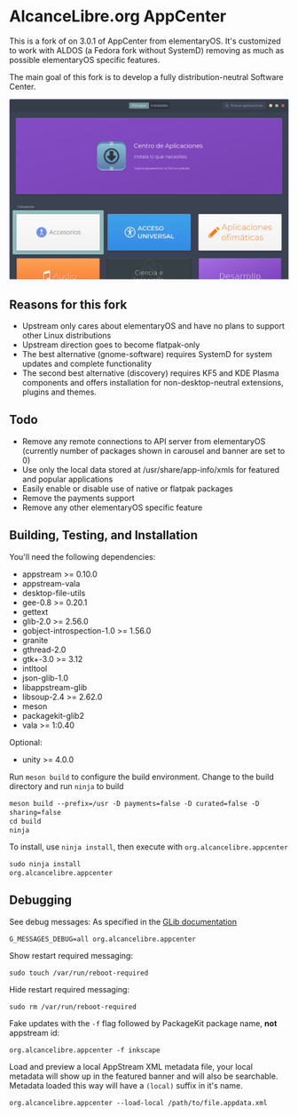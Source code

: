 # AlcanceLibre.org AppCenter

This is a fork of on 3.0.1 of AppCenter from elementaryOS. It's customized to work with ALDOS (a Fedora fork without SystemD) removing as much as possible elementaryOS specific features.

The main goal of this fork is to develop a fully distribution-neutral Software Center.

![AppCenter Screenshot](data/aldos-appcenter.png?raw=true)

## Reasons for this fork

* Upstream only cares about elementaryOS and have no plans to support other Linux distributions
* Upstream direction goes to become flatpak-only
* The best alternative (gnome-software) requires SystemD for system updates and complete functionality
* The second best alternative (discovery) requires KF5 and KDE Plasma components and offers installation for non-desktop-neutral extensions, plugins and themes.

## Todo

* Remove any remote connections to API server from elementaryOS (currently number of packages shown in carousel and banner are set to 0)
* Use only the local data stored at /usr/share/app-info/xmls for featured and popular applications
* Easily enable or disable use of native or flatpak packages
* Remove the payments support
* Remove any other elementaryOS specific feature

## Building, Testing, and Installation

You'll need the following dependencies:

* appstream >= 0.10.0
* appstream-vala
* desktop-file-utils
* gee-0.8 >= 0.20.1
* gettext
* glib-2.0 >= 2.56.0
* gobject-introspection-1.0 >= 1.56.0
* granite
* gthread-2.0
* gtk+-3.0 >= 3.12
* intltool
* json-glib-1.0
* libappstream-glib
* libsoup-2.4 >= 2.62.0
* meson
* packagekit-glib2
* vala >= 1:0.40

Optional:

* unity >= 4.0.0

Run `meson build` to configure the build environment. Change to the build directory and run `ninja` to build

    meson build --prefix=/usr -D payments=false -D curated=false -D sharing=false
    cd build
    ninja

To install, use `ninja install`, then execute with `org.alcancelibre.appcenter`

    sudo ninja install
    org.alcancelibre.appcenter

## Debugging

See debug messages:
As specified in the [GLib documentation](https://developer.gnome.org/glib/stable/glib-running.html)

    G_MESSAGES_DEBUG=all org.alcancelibre.appcenter

Show restart required messaging:

    sudo touch /var/run/reboot-required

Hide restart required messaging:

    sudo rm /var/run/reboot-required

Fake updates with the `-f` flag followed by PackageKit package name, **not** appstream id:

    org.alcancelibre.appcenter -f inkscape

Load and preview a local AppStream XML metadata file, your local metadata will show up in the featured banner and will also be searchable. Metadata loaded this way will have a `(local)` suffix in it's name.

    org.alcancelibre.appcenter --load-local /path/to/file.appdata.xml

